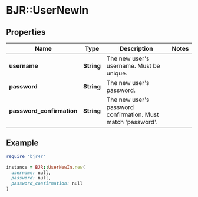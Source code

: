 # BJR::UserNewIn

## Properties

| Name | Type | Description | Notes |
| ---- | ---- | ----------- | ----- |
| **username** | **String** | The new user&#39;s username. Must be unique. |  |
| **password** | **String** | The new user&#39;s password. |  |
| **password_confirmation** | **String** | The new user&#39;s password confirmation. Must match &#39;password&#39;. |  |

## Example

```ruby
require 'bjr4r'

instance = BJR::UserNewIn.new(
  username: null,
  password: null,
  password_confirmation: null
)
```

